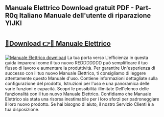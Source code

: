 ## Manuale Elettrico Download gratuit PDF - Part-R0q Italiano Manuale dell'utente di riparazione YlJKl

# <h2><a href="http://dfbh1mh.blite.top/?on=Manuale+Elettrico">🔗Download 👉🔴 Manuale Elettrico</a></h2>

[![Manuale Elettrico download](https://i.imgur.com/lujVjoI.png)](http://dfbh1mh.blite.top/?on=Manuale+Elettrico)
La tua porta verso L'efficienza in questa guida imparerai come il tuo nuovo REDDDDDDD può semplificare il tuo flusso di lavoro e aumentare la produttività. Per garantire Un'esperienza di successo con il tuo nuovo Manuale Elettrico, ti consigliamo di leggere attentamente questo Manuale d'uso. Contiene informazioni dettagliate sulla configurazione del prodotto, Istruzioni per l'uso e una panoramica delle varie funzioni e capacità. Scopri le possibilità illimitate Dell'elenco delle funzionalità con il tuo nuovo Manuale Elettrico. Confidiamo che Manuale Elettrico sia stata una risorsa inestimabile per i loro sforzi per padroneggiare il loro nuovo prodotto. Se hai bisogno di aiuto, il nostro Servizio Clienti è a tua disposizione.
